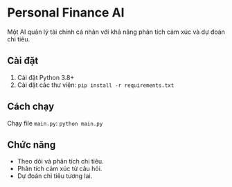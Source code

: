 # Personal Finance AI
Một AI quản lý tài chính cá nhân với khả năng phân tích cảm xúc và dự đoán chi tiêu.

## Cài đặt
1. Cài đặt Python 3.8+
2. Cài đặt các thư viện: `pip install -r requirements.txt`

## Cách chạy
Chạy file `main.py`: `python main.py`

## Chức năng
- Theo dõi và phân tích chi tiêu.
- Phân tích cảm xúc từ câu hỏi.
- Dự đoán chi tiêu tương lai.